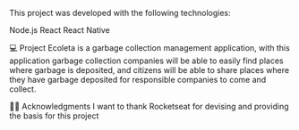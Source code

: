 This project was developed with the following technologies:

Node.js
React
React Native

💻 Project
Ecoleta is a garbage collection management application, with this application garbage collection companies will be able to easily find places where garbage is deposited, and citizens will be able to share places where they have garbage deposited for responsible companies to come and collect.


🙏🏼 Acknowledgments
I want to thank Rocketseat for devising and providing the basis for this project

